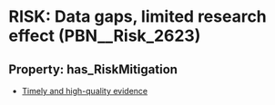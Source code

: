 # RISK: __Data gaps, limited research effect__ (PBN__Risk_2623)

## Property: has_RiskMitigation

* [Timely and high-quality evidence](PBN__Mitigation_560)


